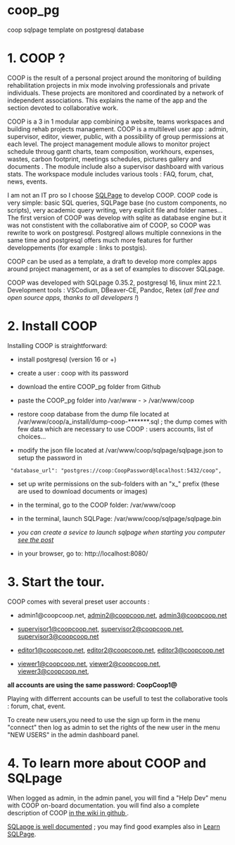 # coop_pg
coop sqlpage template on postgresql database

# 1. COOP ?

COOP is the result of a personal project around the  monitoring of building rehabilitation projects in mix mode involving professionals and private individuals. These projects are monitored and coordinated by a network of independent associations. This explains the name of the app and the section devoted to collaborative
work. 

COOP is a 3 in 1 modular app combining a website, teams workspaces and building rehab projects management. COOP is a multilevel user app : admin, supervisor, editor, viewer, public, with a possibility of group permissions at each level. The project management module allows to monitor  project schedule throug gantt charts, team composition, workhours, expenses, wastes, carbon footprint, meetings schedules, pictures gallery and documents . The module include also a supervisor dashboard with various stats. The workspace module includes various tools : FAQ, forum, chat, news, events.

I am not an IT pro so I choose [SQLPage](https://sql-page.com/) to develop COOP. COOP code is very simple: basic SQL queries, SQLPage base (no custom components, no scripts), very academic query writing, very explicit file and folder names... The first version of COOP was develop with sqlite as database engine but it was not constistent with the collaborative aim of COOP, so COOP was rewrite to work on postgresql. Postgreql allows multiple connexions in the same time and postgresql offers much more features for further developpements (for example : links to postgis).

COOP can be used as a template, a draft to develop more complex apps around project management, or as a set of examples to discover SQLpage.

COOP was developed with SQLpage 0.35.2, postgresql 16, linux mint 22.1. Development tools : VSCodium, DBeaver-CE, Pandoc, Retex (*all free and open source apps, thanks to all developers !*)


# 2. Install COOP

Installing COOP is straightforward:

-   install postgresql (version 16 or +)

-   create a user : coop with its password

-   download the entire COOP_pg folder from Github

-   paste the  COOP_pg folder into /var/www - > /var/www/coop

-   restore coop database from the dump file located at /var/www/coop/a_install/dump-coop-*******.sql ; the dump comes with few data which are necessary to use COOP : users accounts, list of choices...

-   modify the json file located at /var/www/coop/sqlpage/sqlpage.json to setup the password in


` "database_url": "postgres://coop:CoopPassword@localhost:5432/coop",`

-   set up write permissions on the sub-folders with an "x\_" prefix (these
    are used to download documents or images)

-   in the terminal, go to the COOP folder: /var/www/coop

-   in the terminal, launch SQLPage: /var/www/coop/sqlpage/sqlpage.bin

-   *you can create a sevice to launch sqlpage when starting you computer [see the post](https://github.com/sqlpage/SQLPage/discussions/603)*

-   in your browser, go to: http://localhost:8080/

# 3. Start the tour.

COOP comes with several preset user accounts :

-   admin1@coopcoop&#46;net, admin2@coopcoop.net, admin3@coopcoop.net

-   supervisor1@coopcoop.net, supervisor2@coopcoop.net, supervisor3@coopcoop.net

-   editor1@coopcoop.net, editor2@coopcoop.net, editor3@coopcoop.net

-   viewer1@coopcoop.net, viewer2@coopcoop.net, viewer3@coopcoop.net,


**all accounts are using the same password: CoopCoop1@**

Playing with differrent accounts can be usefull to test the collaborative tools : forum, chat, event.

To create new users,you need to use the sign up form in the menu "connect" then log as admin to set the rights of the new user in the menu "NEW USERS" in the admin dashboard panel.


# 4. To learn more about COOP and SQLpage

When logged as admin, in the admin panel, you will find a "Help Dev" menu with COOP on-board
documentation. you will find also a complete description of COOP [in the wiki in github ](https://github.com/SebastiendOrnano/coop_pg/wiki).

 [SQLapge is well documented](https://sql-page.com/documentation.sql) ; you may find good examples also in [Learn SQLPage](https://learnsqlpage.com/).
